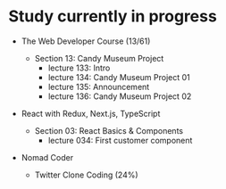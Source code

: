 # Study currently in progress

  - The Web Developer Course (13/61)
    - Section 13: Candy Museum Project
      - lecture 133: Intro
      - lecture 134: Candy Museum Project 01
      - lecture 135: Announcement
      - lecture 136: Candy Museum Project 02

  - React with Redux, Next.js, TypeScript
    - Section 03: React Basics & Components
      - lecture 034: First customer component

  - Nomad Coder
    - Twitter Clone Coding (24%)
